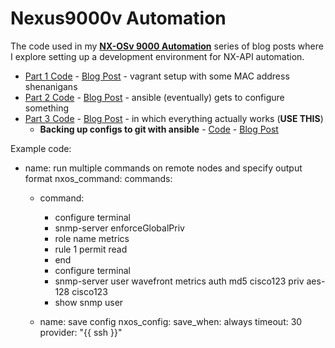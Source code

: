 # Nexus9000v Automation

The code used in my **[NX-OSv 9000 Automation](https://www.trueneutral.eu/tag/labs.html)** series of blog posts where I explore setting up a development environment for NX-API automation.

- [Part 1 Code](https://github.com/cmsirbu/nx9kv/blob/master/1/) - [Blog Post](https://www.trueneutral.eu/2017/nxosv-1.html) - vagrant setup with some MAC address shenanigans
- [Part 2 Code](https://github.com/cmsirbu/nx9kv/blob/master/2/) - [Blog Post](https://www.trueneutral.eu/2017/nxosv-2.html) - ansible (eventually) gets to configure something
- [Part 3 Code](https://github.com/cmsirbu/nx9kv/blob/master/3/) - [Blog Post](https://www.trueneutral.eu/2018/nxosv-3.html) - in which everything actually works (**USE THIS**)
    + **Backing up configs to git with ansible** - [Code](https://github.com/cmsirbu/nx9kv/tree/master/3/config_backup/) - [Blog Post](https://www.trueneutral.eu/2019/ansible-cfg-git.html)
 
 
 Example code:
 
 
 - name: run multiple commands on remote nodes and specify output format
  nxos_command:
    commands:
      - command: 
        - configure terminal
        - snmp-server enforceGlobalPriv
        - role name metrics
        - rule 1 permit read
        - end
        - configure terminal
        - snmp-server user wavefront metrics auth md5 cisco123 priv aes-128 cisco123
        - show snmp user

    - name: save config
      nxos_config:
        save_when: always
        timeout: 30
        provider: "{{ ssh }}"